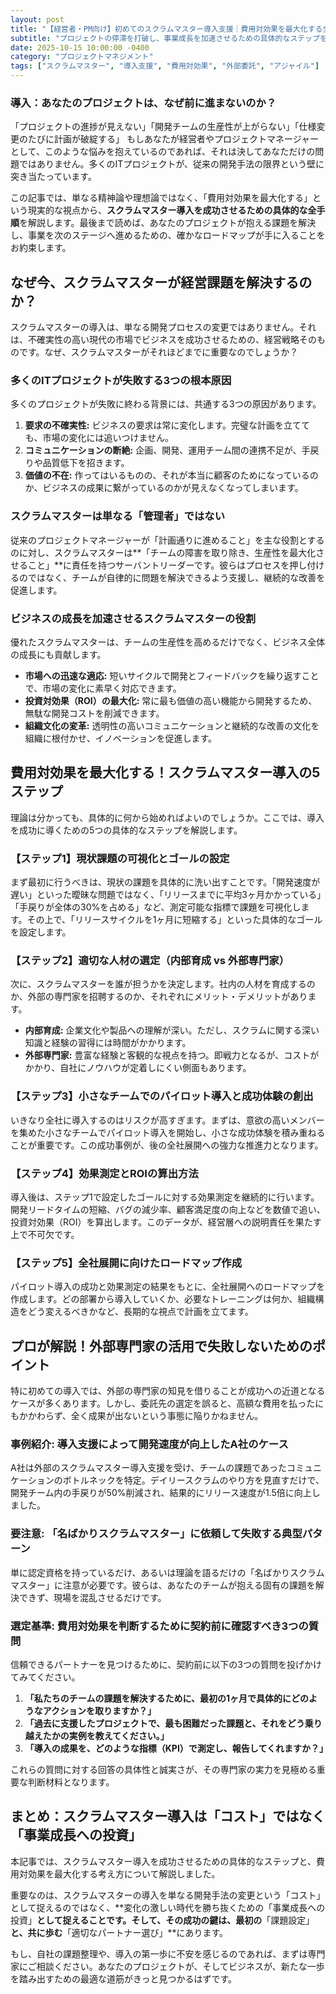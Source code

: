 ```yaml
---
layout: post
title: "【経営者・PM向け】初めてのスクラムマスター導入支援｜費用対効果を最大化する全手順"
subtitle: "プロジェクトの停滞を打破し、事業成長を加速させるための具体的なステップを解説します。"
date: 2025-10-15 10:00:00 -0400
category: "プロジェクトマネジメント"
tags: ["スクラムマスター", "導入支援", "費用対効果", "外部委託", "アジャイル"]
---
```


### 導入：あなたのプロジェクトは、なぜ前に進まないのか？

「プロジェクトの進捗が見えない」「開発チームの生産性が上がらない」「仕様変更のたびに計画が破綻する」
もしあなたが経営者やプロジェクトマネージャーとして、このような悩みを抱えているのであれば、それは決してあなただけの問題ではありません。多くのITプロジェクトが、従来の開発手法の限界という壁に突き当たっています。

この記事では、単なる精神論や理想論ではなく、「費用対効果を最大化する」という現実的な視点から、**スクラムマスター導入を成功させるための具体的な全手順**を解説します。最後まで読めば、あなたのプロジェクトが抱える課題を解決し、事業を次のステージへ進めるための、確かなロードマップが手に入ることをお約束します。

## なぜ今、スクラムマスターが経営課題を解決するのか？

スクラムマスターの導入は、単なる開発プロセスの変更ではありません。それは、不確実性の高い現代の市場でビジネスを成功させるための、経営戦略そのものです。なぜ、スクラムマスターがそれほどまでに重要なのでしょうか？

### 多くのITプロジェクトが失敗する3つの根本原因
多くのプロジェクトが失敗に終わる背景には、共通する3つの原因があります。
1.  **要求の不確実性:** ビジネスの要求は常に変化します。完璧な計画を立てても、市場の変化には追いつけません。
2.  **コミュニケーションの断絶:** 企画、開発、運用チーム間の連携不足が、手戻りや品質低下を招きます。
3.  **価値の不在:** 作ってはいるものの、それが本当に顧客のためになっているのか、ビジネスの成果に繋がっているのかが見えなくなってしまいます。

### スクラムマスターは単なる「管理者」ではない
従来のプロジェクトマネージャーが「計画通りに進めること」を主な役割とするのに対し、スクラムマスターは**「チームの障害を取り除き、生産性を最大化させること」**に責任を持つサーバントリーダーです。彼らはプロセスを押し付けるのではなく、チームが自律的に問題を解決できるよう支援し、継続的な改善を促進します。

### ビジネスの成長を加速させるスクラムマスターの役割
優れたスクラムマスターは、チームの生産性を高めるだけでなく、ビジネス全体の成長にも貢献します。
*   **市場への迅速な適応:** 短いサイクルで開発とフィードバックを繰り返すことで、市場の変化に素早く対応できます。
*   **投資対効果（ROI）の最大化:** 常に最も価値の高い機能から開発するため、無駄な開発コストを削減できます。
*   **組織文化の変革:** 透明性の高いコミュニケーションと継続的な改善の文化を組織に根付かせ、イノベーションを促進します。

## 費用対効果を最大化する！スクラムマスター導入の5ステップ

理論は分かっても、具体的に何から始めればよいのでしょうか。ここでは、導入を成功に導くための5つの具体的なステップを解説します。

### 【ステップ1】現状課題の可視化とゴールの設定
まず最初に行うべきは、現状の課題を具体的に洗い出すことです。「開発速度が遅い」といった曖昧な問題ではなく、「リリースまでに平均3ヶ月かかっている」「手戻りが全体の30%を占める」など、測定可能な指標で課題を可視化します。その上で、「リリースサイクルを1ヶ月に短縮する」といった具体的なゴールを設定します。

### 【ステップ2】適切な人材の選定（内部育成 vs 外部専門家）
次に、スクラムマスターを誰が担うかを決定します。社内の人材を育成するのか、外部の専門家を招聘するのか、それぞれにメリット・デメリットがあります。
*   **内部育成:** 企業文化や製品への理解が深い。ただし、スクラムに関する深い知識と経験の習得には時間がかかります。
*   **外部専門家:** 豊富な経験と客観的な視点を持つ。即戦力となるが、コストがかかり、自社にノウハウが定着しにくい側面もあります。

### 【ステップ3】小さなチームでのパイロット導入と成功体験の創出
いきなり全社に導入するのはリスクが高すぎます。まずは、意欲の高いメンバーを集めた小さなチームでパイロット導入を開始し、小さな成功体験を積み重ねることが重要です。この成功事例が、後の全社展開への強力な推進力となります。

### 【ステップ4】効果測定とROIの算出方法
導入後は、ステップ1で設定したゴールに対する効果測定を継続的に行います。開発リードタイムの短縮、バグの減少率、顧客満足度の向上などを数値で追い、投資対効果（ROI）を算出します。このデータが、経営層への説明責任を果たす上で不可欠です。

### 【ステップ5】全社展開に向けたロードマップ作成
パイロット導入の成功と効果測定の結果をもとに、全社展開へのロードマップを作成します。どの部署から導入していくか、必要なトレーニングは何か、組織構造をどう変えるべきかなど、長期的な視点で計画を立てます。

## プロが解説！外部専門家の活用で失敗しないためのポイント

特に初めての導入では、外部の専門家の知見を借りることが成功への近道となるケースが多くあります。しかし、委託先の選定を誤ると、高額な費用を払ったにもかかわらず、全く成果が出ないという事態に陥りかねません。

### 事例紹介: 導入支援によって開発速度が向上したA社のケース
A社は外部のスクラムマスター導入支援を受け、チームの課題であったコミュニケーションのボトルネックを特定。デイリースクラムのやり方を見直すだけで、開発チーム内の手戻りが50%削減され、結果的にリリース速度が1.5倍に向上しました。

### 要注意: 「名ばかりスクラムマスター」に依頼して失敗する典型パターン
単に認定資格を持っているだけ、あるいは理論を語るだけの「名ばかりスクラムマスター」に注意が必要です。彼らは、あなたのチームが抱える固有の課題を解決できず、現場を混乱させるだけです。

### 選定基準: 費用対効果を判断するために契約前に確認すべき3つの質問
信頼できるパートナーを見つけるために、契約前に以下の3つの質問を投げかけてみてください。
1.  **「私たちのチームの課題を解決するために、最初の1ヶ月で具体的にどのようなアクションを取りますか？」**
2.  **「過去に支援したプロジェクトで、最も困難だった課題と、それをどう乗り越えたかの実例を教えてください。」**
3.  **「導入の成果を、どのような指標（KPI）で測定し、報告してくれますか？」**

これらの質問に対する回答の具体性と誠実さが、その専門家の実力を見極める重要な判断材料となります。

## まとめ：スクラムマスター導入は「コスト」ではなく「事業成長への投資」

本記事では、スクラムマスター導入を成功させるための具体的なステップと、費用対効果を最大化する考え方について解説しました。

重要なのは、スクラムマスターの導入を単なる開発手法の変更という「コスト」として捉えるのではなく、**変化の激しい時代を勝ち抜くための「事業成長への投資」**として捉えることです。そして、その成功の鍵は、最初の**「課題設定」**と、共に歩む**「適切なパートナー選び」**にあります。

もし、自社の課題整理や、導入の第一歩に不安を感じるのであれば、まずは専門家にご相談ください。あなたのプロジェクトが、そしてビジネスが、新たな一歩を踏み出すための最適な道筋がきっと見つかるはずです。
